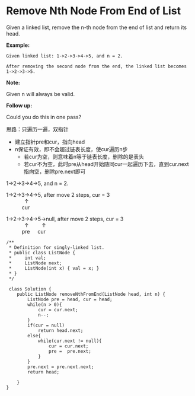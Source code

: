 # Remove Nth Node From End of List

Given a linked list, remove the n-th node from the end of list and return its head.

**Example:**
```
Given linked list: 1->2->3->4->5, and n = 2.

After removing the second node from the end, the linked list becomes 1->2->3->5.
```

**Note:**

Given n will always be valid.

**Follow up:**

Could you do this in one pass?

思路：只遍历一遍，双指针

* 建立指针pre和cur，指向head
* n保证有效，即不会超过链表长度，使cur遍历n步
  * 若cur为空，则意味着n等于链表长度，删除的是表头
  * 若cur不为空，此时pre从head开始随同cur一起遍历下去，直到cur.next指向空，删除pre.next即可
  

1->2->3->4->5, and n = 2.

1->2->3->4->5, after move 2 steps, cur = 3</br>
&ensp;&ensp;&ensp;&ensp;&ensp;&ensp;&ensp;↑</br>
&ensp;&ensp;&ensp;&ensp;&ensp;&ensp;cur
     
1->2->3->4->5->null, after move 2 steps, cur = 3</br>
&ensp;&ensp;&ensp;&ensp;&ensp;&ensp;&ensp;↑&ensp;&ensp;&ensp;&ensp;&ensp;↑</br>
&ensp;&ensp;&ensp;&ensp;&ensp;&ensp;pre&ensp;&ensp;&ensp;cur



```
/**
 * Definition for singly-linked list.
 * public class ListNode {
 *     int val;
 *     ListNode next;
 *     ListNode(int x) { val = x; }
 * }
 */
 
 class Solution {
    public ListNode removeNthFromEnd(ListNode head, int n) {
        ListNode pre = head, cur = head;
        while(n > 0){
            cur = cur.next;
            n--;
        }
        if(cur = null)
            return head.next;
        else{
            while(cur.next != null){
                cur = cur.next;
                pre =  pre.next;
            }
        }
        pre.next = pre.next.next;
        return head;

    }
}
 ```
 
 
 

